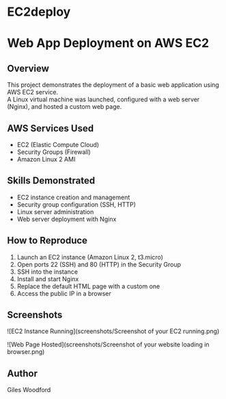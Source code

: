 # EC2deploy
# Web App Deployment on AWS EC2

## Overview
This project demonstrates the deployment of a basic web application using AWS EC2 service.  
A Linux virtual machine was launched, configured with a web server (Nginx), and hosted a custom web page.

## AWS Services Used
- EC2 (Elastic Compute Cloud)
- Security Groups (Firewall)
- Amazon Linux 2 AMI

## Skills Demonstrated
- EC2 instance creation and management
- Security group configuration (SSH, HTTP)
- Linux server administration
- Web server deployment with Nginx

## How to Reproduce
1. Launch an EC2 instance (Amazon Linux 2, t3.micro)
2. Open ports 22 (SSH) and 80 (HTTP) in the Security Group
3. SSH into the instance
4. Install and start Nginx
5. Replace the default HTML page with a custom one
6. Access the public IP in a browser

## Screenshots
![EC2 Instance Running](screenshots/Screenshot of your EC2 running.png)


![Web Page Hosted](screenshots/Screenshot of your website loading in browser.png)

## Author
Giles Woodford

